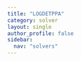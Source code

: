 ```yaml
---
title: "LOGDETPPA"
category: solver
layout: single
author_profile: false
sidebar:
  nav: "solvers"
---
```

